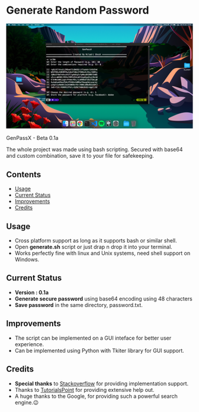 # Generate Random Password

[![Preview](snap.png)](https://github.com/niladrihere/Bash-Password-Generator)

GenPassX  - Beta 0.1a 

The whole project was made using bash scripting. Secured with base64 and custom combination, save it to your file for safekeeping.


## Contents

- [Usage](#configuration)
- [Current Status](#current-status)
- [Improvements](#improvements)
- [Credits](#credits)

## Usage
- Cross platform support as long as it supports bash or similar shell.
- Open **generate.sh** script or just drap n drop it into your terminal.
- Works perfectly fine with linux and Unix systems, need shell support on Windows.


## Current Status
- **Version : 0.1a**
- **Generate secure password** using base64 encoding using 48 characters 
- **Save password** in the same directory, password.txt.

## Improvements
- The script can be implemented on a GUI inteface for better user experience.
- Can be implemented using Python with Tkiter library for GUI support.

## Credits

- **Special thanks** to [Stackoverflow](https://stackoverflow.com/) for providing implementation support.
- Thanks to [TutorialsPoint](https://www.tutorialspoint.com/unix/shell_scripting.htm) for providing extensive help out.
- A huge thanks to the Google, for providing such a powerful search engine.😉
